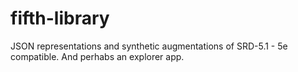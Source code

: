# fifth-library
JSON representations and synthetic augmentations of SRD-5.1 - 5e compatible. And perhabs an explorer app.
